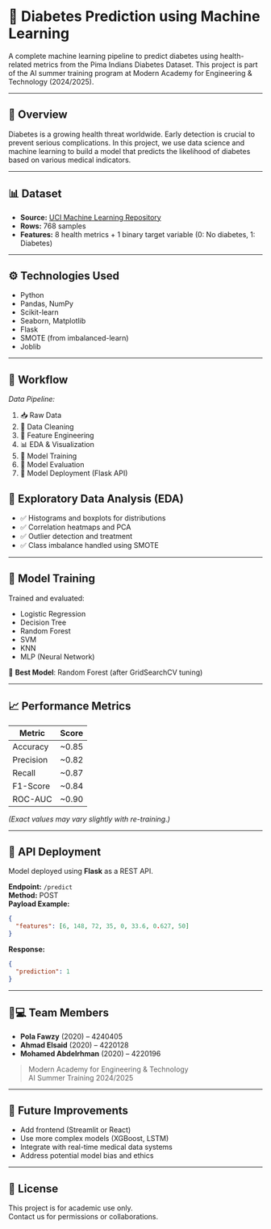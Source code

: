 
# 🧠 Diabetes Prediction using Machine Learning

A complete machine learning pipeline to predict diabetes using health-related metrics from the Pima Indians Diabetes Dataset. This project is part of the AI summer training program at Modern Academy for Engineering & Technology (2024/2025).

---

## 📌 Overview

Diabetes is a growing health threat worldwide. Early detection is crucial to prevent serious complications. In this project, we use data science and machine learning to build a model that predicts the likelihood of diabetes based on various medical indicators.

---

## 📊 Dataset

- **Source:** [UCI Machine Learning Repository]([https://archive.ics.uci.edu/ml/datasets/Pima+Indians+Diabetes](https://www.kaggle.com/datasets/uciml/pima-indians-diabetes-database))
- **Rows:** 768 samples
- **Features:** 8 health metrics + 1 binary target variable (0: No diabetes, 1: Diabetes)

---

## ⚙️ Technologies Used

- Python
- Pandas, NumPy
- Scikit-learn
- Seaborn, Matplotlib
- Flask
- SMOTE (from imbalanced-learn)
- Joblib

---

## 🔄 Workflow

*Data Pipeline:*

1. 📥 Raw Data  
2. 🧼 Data Cleaning  
3. 🧠 Feature Engineering  
4. 📊 EDA & Visualization  
5. 🤖 Model Training  
6. 📏 Model Evaluation  
7. 🚀 Model Deployment (Flask API)

## 🔬 Exploratory Data Analysis (EDA)

- ✅ Histograms and boxplots for distributions
- ✅ Correlation heatmaps and PCA
- ✅ Outlier detection and treatment
- ✅ Class imbalance handled using SMOTE

---

## 🧪 Model Training

Trained and evaluated:
- Logistic Regression
- Decision Tree
- Random Forest
- SVM
- KNN
- MLP (Neural Network)

🧠 **Best Model**: Random Forest (after GridSearchCV tuning)

---

## 📈 Performance Metrics

| Metric      | Score     |
|-------------|-----------|
| Accuracy    | ~0.85     |
| Precision   | ~0.82     |
| Recall      | ~0.87     |
| F1-Score    | ~0.84     |
| ROC-AUC     | ~0.90     |

*(Exact values may vary slightly with re-training.)*

---

## 🚀 API Deployment

Model deployed using **Flask** as a REST API.

**Endpoint:** `/predict`  
**Method:** POST  
**Payload Example:**
```json
{
  "features": [6, 148, 72, 35, 0, 33.6, 0.627, 50]
}
```
**Response:**
```json
{
  "prediction": 1
}
```

---

## 🧑💻 Team Members

- **Pola Fawzy** (2020) – 4240405  
- **Ahmad Elsaid** (2020) – 4220128  
- **Mohamed Abdelrhman** (2020) – 4220196  

> Modern Academy for Engineering & Technology  
> AI Summer Training 2024/2025

---

## 📌 Future Improvements

- Add frontend (Streamlit or React)
- Use more complex models (XGBoost, LSTM)
- Integrate with real-time medical data systems
- Address potential model bias and ethics

---

## 📎 License

This project is for academic use only.  
Contact us for permissions or collaborations.

